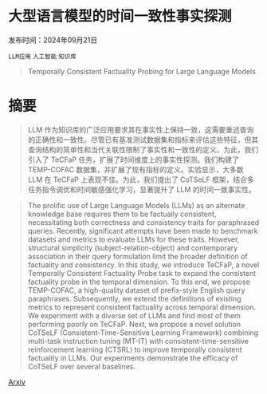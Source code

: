 # 大型语言模型的时间一致性事实探测

发布时间：2024年09月21日

`LLM应用` `人工智能` `知识库`

> Temporally Consistent Factuality Probing for Large Language Models

# 摘要

> LLM 作为知识库的广泛应用要求其在事实性上保持一致，这需要重述查询的正确性和一致性。尽管已有基准测试数据集和指标来评估这些特征，但其查询结构的简单性和当代关联性限制了事实性和一致性的定义。为此，我们引入了 TeCFaP 任务，扩展了时间维度上的事实性探测。我们构建了 TEMP-COFAC 数据集，并扩展了现有指标的定义。实验显示，大多数 LLM 在 TeCFaP 上表现不佳。为此，我们提出了 CoTSeLF 框架，结合多任务指令调优和时间敏感强化学习，显著提升了 LLM 的时间一致事实性。

> The prolific use of Large Language Models (LLMs) as an alternate knowledge base requires them to be factually consistent, necessitating both correctness and consistency traits for paraphrased queries. Recently, significant attempts have been made to benchmark datasets and metrics to evaluate LLMs for these traits. However, structural simplicity (subject-relation-object) and contemporary association in their query formulation limit the broader definition of factuality and consistency. In this study, we introduce TeCFaP, a novel Temporally Consistent Factuality Probe task to expand the consistent factuality probe in the temporal dimension. To this end, we propose TEMP-COFAC, a high-quality dataset of prefix-style English query paraphrases. Subsequently, we extend the definitions of existing metrics to represent consistent factuality across temporal dimension. We experiment with a diverse set of LLMs and find most of them performing poorly on TeCFaP. Next, we propose a novel solution CoTSeLF (Consistent-Time-Sensitive Learning Framework) combining multi-task instruction tuning (MT-IT) with consistent-time-sensitive reinforcement learning (CTSRL) to improve temporally consistent factuality in LLMs. Our experiments demonstrate the efficacy of CoTSeLF over several baselines.

[Arxiv](https://arxiv.org/abs/2409.14065)